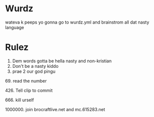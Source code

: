 # Wurdz
wateva
k peeps yo gonna go to wurdz.yml and brainstrom all dat nasty language

# Rulez
1. Dem words gotta be hella nasty and non-kristian
2. Don't be a nasty kiddo
3. prae 2 our god pingu
<dl>
<p>69. read the number</p>
<p>426. Tell clip to commit</p>
<p>666. kill urself</p>
<p>1000000. join brocraftlive.net and mc.615283.net</p>
</dl>
